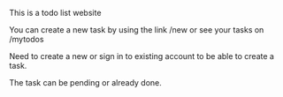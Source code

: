 This is a todo list website

You can create a new task by using the link /new or see your tasks on /mytodos

Need to create a new or sign in to existing account to be able to create a task.

The task can be pending or already done.
